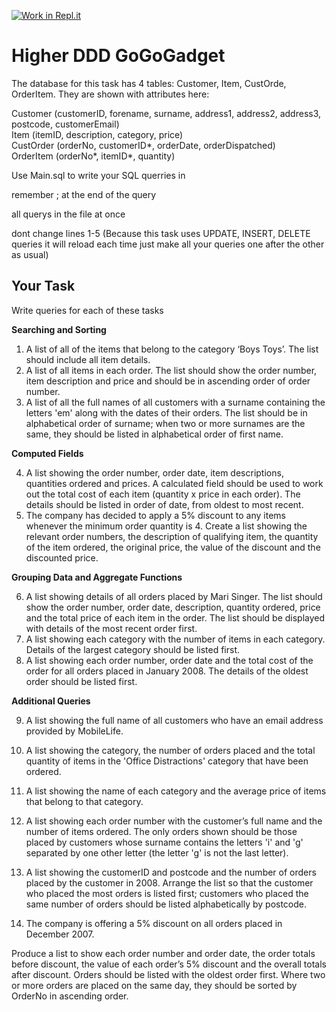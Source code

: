 [![Work in Repl.it](https://classroom.github.com/assets/work-in-replit-14baed9a392b3a25080506f3b7b6d57f295ec2978f6f33ec97e36a161684cbe9.svg)](https://classroom.github.com/online_ide?assignment_repo_id=4238557&assignment_repo_type=AssignmentRepo)
# Higher DDD GoGoGadget

The database for this task has 4 tables: Customer, Item, CustOrde, OrderItem. They are shown with attributes here:

Customer (customerID, forename, surname, address1, address2, address3, postcode, customerEmail)\
Item (itemID, description, category, price)\
CustOrder (orderNo, customerID*, orderDate, orderDispatched)\
OrderItem (orderNo*, itemID*, quantity)

Use Main.sql to write your SQL querries in

remember ; at the end of the query

all querys in the file at once

dont change lines 1-5 (Because this task uses UPDATE, INSERT, DELETE queries it will reload each time just make all your queries one after the other as usual)



## Your Task

Write queries for each of these tasks

**Searching and Sorting**

1.	A list of all of the items that belong to the category ‘Boys Toys’. The list should include all item details.
2.	A list of all items in each order. The list should show the order number, item description and price and should be in ascending order of order number.
3.	A list of all the full names of all customers with a surname containing the letters 'em' along with the dates of their orders. The list should be in alphabetical order of surname; when two or more surnames are the same, they should be listed in alphabetical order of first name.

**Computed Fields**

4.	A list showing the order number, order date, item descriptions, quantities ordered and prices. A calculated field should be used to work out the total cost of each item (quantity x price in each order). The details should be listed in order of date, from oldest to most recent.
5.	The company has decided to apply a 5% discount to any items whenever the minimum order quantity is 4. Create a list showing the relevant order numbers, the description of qualifying item, the quantity of the item ordered, the original price, the value of the discount and the discounted price.

**Grouping Data and Aggregate Functions**

6.	A list showing details of all orders placed by Mari Singer. The list should show the order number, order date, description, quantity ordered, price and the total price of each item in the order. The list should be displayed with details of the most recent order first.
7.	A list showing each category with the number of items in each category. Details of the largest category should be listed first.
8.	A list showing each order number, order date and the total cost of the order for all orders placed in January 2008. The details of the oldest order should be listed first.

**Additional Queries**

9.	A list showing the full name of all customers who have an email address provided by MobileLife.
10.	A list showing the category, the number of orders placed and the total quantity of items in the 'Office Distractions' category that have been ordered.
11.	A list showing the name of each category and the average price of items that belong to that category.
12.	A list showing each order number with the customer’s full name and the number of items ordered. The only orders shown should be those placed by customers whose surname contains the letters 'i' and 'g' separated by one other letter (the letter 'g' is not the last letter).
13.	A list showing the customerID and postcode and the number of orders placed by the customer in 2008. Arrange the list so that the customer who placed the most orders is listed first; customers who placed the same number of orders should be listed alphabetically by postcode.


14.	The company is offering a 5% discount on all orders placed in December 2007.

Produce a list to show each order number and order date, the order totals before discount, the value of each order’s 5% discount and the overall totals after discount. Orders should be listed with the oldest order first. Where two or more orders are placed on the same day, they should be sorted by OrderNo in ascending order.

